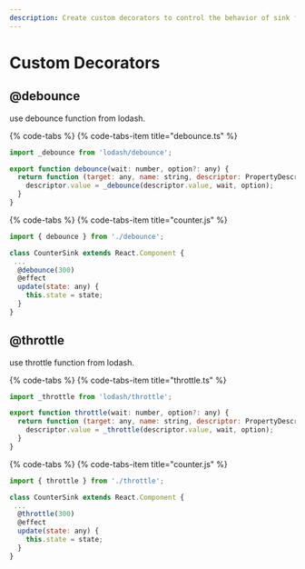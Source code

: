 ```yaml
---
description: Create custom decorators to control the behavior of sink functions.
---
```


# Custom Decorators

## @debounce

use debounce function from lodash.

{% code-tabs %}
{% code-tabs-item title="debounce.ts" %}
```javascript
import _debounce from 'lodash/debounce';

export function debounce(wait: number, option?: any) {
  return function (target: any, name: string, descriptor: PropertyDescriptor) {
    descriptor.value = _debounce(descriptor.value, wait, option);
  }
}
```

{% code-tabs %}
{% code-tabs-item title="counter.js" %}
```jsx
import { debounce } from './debounce';

class CounterSink extends React.Component {
 ...
  @debounce(300)
  @effect
  update(state: any) {
    this.state = state;
  }
}
```


## @throttle

use throttle function from lodash.

{% code-tabs %}
{% code-tabs-item title="throttle.ts" %}
```javascript
import _throttle from 'lodash/throttle';

export function throttle(wait: number, option?: any) {
  return function (target: any, name: string, descriptor: PropertyDescriptor) {
    descriptor.value = _throttle(descriptor.value, wait, option);
  }
}
```


{% code-tabs %}
{% code-tabs-item title="counter.js" %}
```jsx
import { throttle } from './throttle';

class CounterSink extends React.Component {
 ...
  @throttle(300)
  @effect
  update(state: any) {
    this.state = state;
  }
}
```
